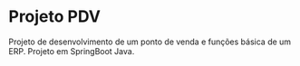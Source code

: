 # Projeto PDV
Projeto de desenvolvimento de um ponto de venda e funções básica de um ERP. Projeto em SpringBoot Java.
